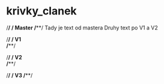 krivky_clanek
=============

/************************************************************************/
/** Master
/************************************************************************/
Tady je text od mastera
Druhy text po V1 a V2

/************************************************************************/
/** V1   
/************************************************************************/
 
/************************************************************************/
/** V2   
/************************************************************************/ 

/************************************************************************/
/** V3 
/************************************************************************/